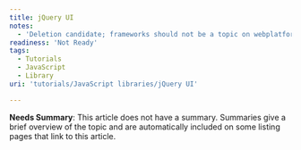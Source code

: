 ```yaml
---
title: jQuery UI
notes:
  - 'Deletion candidate; frameworks should not be a topic on webplatform.org'
readiness: 'Not Ready'
tags:
  - Tutorials
  - JavaScript
  - Library
uri: 'tutorials/JavaScript libraries/jQuery UI'

---
```

**Needs Summary**: This article does not have a summary. Summaries give a brief overview of the topic and are automatically included on some listing pages that link to this article.

